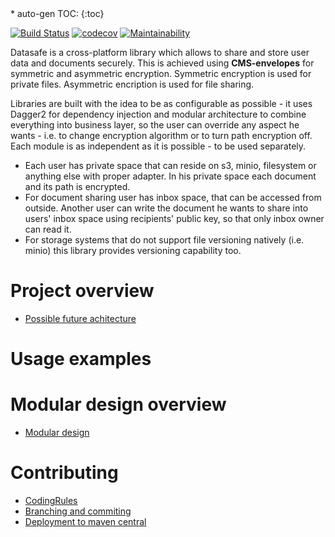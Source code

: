 <div class="tocmenu">
* auto-gen TOC:
{:toc}
</div>


[![Build Status](https://travis-ci.com/adorsys/datasafe.svg?branch=develop)](https://travis-ci.com/adorsys/datasafe)
[![codecov](https://codecov.io/gh/adorsys/datasafe/branch/develop/graph/badge.svg)](https://codecov.io/gh/adorsys/datasafe)
[![Maintainability](https://api.codeclimate.com/v1/badges/06ae7d4cafc3012cee85/maintainability)](https://codeclimate.com/github/adorsys/datasafe/maintainability)

Datasafe is a cross-platform library which allows to share and store user data and documents securely. 
This is achieved using **CMS-envelopes** for symmetric and asymmetric encryption. Symmetric encryption is used for private files. 
 Asymmetric encription is used for
file sharing. 

Libraries are built with the idea to be as configurable as possible - it uses Dagger2 for dependency injection and modular 
architecture to combine everything into business layer, so the user can override any aspect he wants - i.e. to change 
encryption algorithm or to turn path encryption off. Each module is as independent as it is possible - to be used separately.

- Each user has private space that can reside on s3, minio, filesystem or anything else with proper adapter. 
In his private space each document and its path is encrypted. 
- For document sharing user has inbox space, that can be accessed from outside. Another user can write the document he
 wants to share into users' inbox space using recipients' public key, so that only inbox owner can read it.
- For storage systems that do not support file versioning natively (i.e. minio) this library provides versioning 
capability too.

# Project overview
* [Possible future achitecture](general/docusafe_future_client.md)

# Usage examples

# Modular design overview
* [Modular design](modular/modular.md)

# Contributing
* [CodingRules](codingrules/CodingRules.md)
* [Branching and commiting](branching/branch-and-commit.md)
* [Deployment to maven central](general/deployment_maven_central.md)